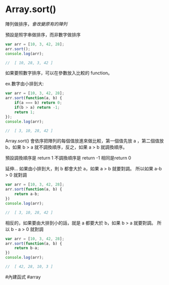 # Array.sort()
陣列做排序，*會改變原有的陣列*

預設是照字串做排序，而非數字做排序
```js
var arr = [10, 3, 42, 28];
arr.sort();
console.log(arr);

//  [ 10, 28, 3, 42 ]
```
如果要照數字排序，可以在參數放入比較的 function。

ex.數字由小排到大:
```js
var arr = [10, 3, 42, 28];
arr.sort(function(a, b) {
	if(a === b) return 0;
	if(b > a) return -1;
	return 1;
});
console.log(arr);

//  [ 3, 10, 28, 42 ]
```

Array.sort() 會依序把陣列的每個值放進來做比較，第一個值先放 a ，第二個值放 b，如果 b > a 就不調換順序，反之，如果 a > b 就調換順序。

預設調換順序是 return 1
不調換順序是 return -1
相同是return 0

延伸...
如果由小排到大，則 b 都會大於 a，如果 a > b 就要對調。
所以如果 a-b > 0 就對調
```js
var arr = [10, 3, 42, 28];
arr.sort(function(a, b) {
	return a-b;
})
console.log(arr);

//  [ 3, 10, 28, 42 ]
```

相反的，如果要由大排到小的話，就是 a 都要大於 b，如果 b > a 就要對調。
所以 b - a > 0 就對調 
```js
var arr = [10, 3, 42, 28];
arr.sort(function(a, b) {
	return b-a;
})
console.log(arr);

//  [ 42, 28, 10, 3 ]
```


#內建函式
#array 